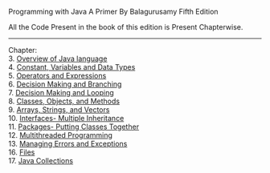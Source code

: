 Programming with Java A Primer
By Balagurusamy 
Fifth Edition

All the Code Present in the book of this edition is Present Chapterwise.
************************************************************************************
Chapter:\
3. [Overview of Java language](OverviewofJavalanguage)\
4. [Constant, Variables and Data Types](Constant,VariablesandDataTypes)\
5. [Operators and Expressions](OperatorsandExpressions)\
6. [Decision Making and Branching](DecisionMakingandBranching)\
7. [Decision Making and Looping](DecisionMakingandLooping)\
8. [Classes, Objects, and Methods](Classes,Objects,andMethods)\
9. [Arrays, Strings, and Vectors](Arrays,Strings,andVectors)\
10. [Interfaces- Multiple Inheritance](Interfaces-MultipleInheritance)\
11. [Packages- Putting Classes Together](Packages-PuttingClassesTogether)\
12. [Multithreaded Programming](MultithreadedProgramming)\
13. [Managing Errors and Exceptions](ManagingErrorsandExceptions)\
16. [Files](Files)\
17. [Java Collections](JavaCollections)

